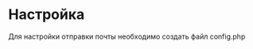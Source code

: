 # Настройка

Для настройки отправки почты необходимо создать файл config.php 

<?php

const MAIL = 'адрес почты mail.ru';
const PASSWORD = 'пароль для внешних устройств';

?>